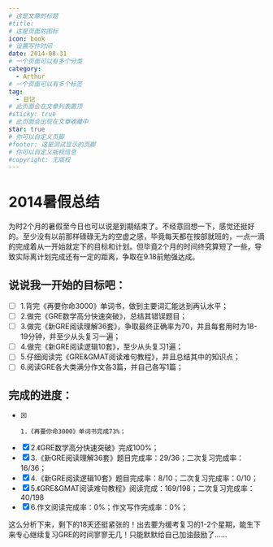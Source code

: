 ```yaml
---
# 这是文章的标题
#title: 
# 这是页面的图标
icon: book
# 设置写作时间
date: 2014-08-31
# 一个页面可以有多个分类
category:
  - Arthur
# 一个页面可以有多个标签
tag:
  - 日记
# 此页面会在文章列表置顶
#sticky: true
# 此页面会出现在文章收藏中
star: true
# 你可以自定义页脚
#footer: 这是测试显示的页脚
# 你可以自定义版权信息
#copyright: 无版权
---
```

# 2014暑假总结

为时2个月的暑假至今日也可以说是到期结束了。不经意回想一下，感觉还挺好的。至少没有以前那样碌碌无为的空虚之感，毕竟每天都在按部就班的，一点一滴的完成着从一开始就定下的目标和计划。但毕竟2个月的时间终究算短了一些，导致实际离计划完成还有一定的距离，争取在9.18前勉强达成。

## 说说我一开始的目标吧：

* [ ] 1.背完《再要你命3000》单词书，做到主要词汇能达到再认水平；
* [ ] 2.做完《GRE数学高分快速突破》，总结其错误题目；
* [ ] 3.做完《新GRE阅读理解36套》，争取最终正确率为70，并且每套用时为18-19分钟，并至少从头复习一遍；
* [ ] 4.做完《新GRE阅读逻辑10套》，至少从头复习1遍；
* [ ] 5.仔细阅读完《GRE&GMAT阅读难句教程》，并且总结其中的知识点；
* [ ] 6.阅读GRE各大类满分作文各3篇，并自己各写1篇；

## 完成的进度：

* [X] 
      1.《再要你命3000》单词书完成73%；
* [X] 
   2.《GRE数学高分快速突破》完成100%；
* [X] 
   3.《新GRE阅读理解36套》题目完成率：29/36；二次复习完成率：16/36；
* [X] 
   4.《新GRE阅读逻辑10套》题目完成率：8/10；二次复习完成率：0/10；
* [X] 
   5.《GRE&GMAT阅读难句教程》阅读完成：169/198；二次复习完成率：40/198
* [X]    
   6.作文阅读完成率：0%；作文写作完成率：0%；

这么分析下来，剩下的18天还挺紧张的！出去要为缓考复习的1-2个星期，能生下来专心继续复习GRE的时间寥寥无几！只能默默给自己加油鼓励了……
